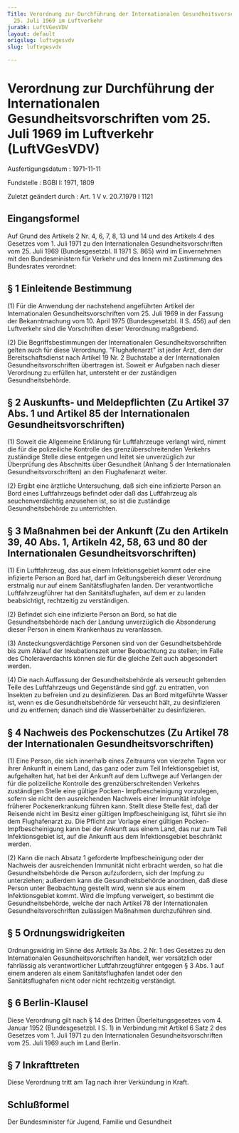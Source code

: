 ```yaml
---
Title: Verordnung zur Durchführung der Internationalen Gesundheitsvorschriften vom
  25. Juli 1969 im Luftverkehr
jurabk: LuftVGesVDV
layout: default
origslug: luftvgesvdv
slug: luftvgesvdv

---
```


# Verordnung zur Durchführung der Internationalen Gesundheitsvorschriften vom 25. Juli 1969 im Luftverkehr (LuftVGesVDV)

Ausfertigungsdatum
:   1971-11-11

Fundstelle
:   BGBl I: 1971, 1809

Zuletzt geändert durch
:   Art. 1 V v. 20.7.1979 I 1121

## Eingangsformel

Auf Grund des Artikels 2 Nr. 4, 6, 7, 8, 13 und 14 und des Artikels 4
des Gesetzes vom 1. Juli 1971 zu den Internationalen
Gesundheitsvorschriften vom 25. Juli 1969 (Bundesgesetzbl. II 1971 S.
865) wird im Einvernehmen mit den Bundesministern für Verkehr und des
Innern mit Zustimmung des Bundesrates verordnet:

## § 1 Einleitende Bestimmung

(1) Für die Anwendung der nachstehend angeführten Artikel der
Internationalen Gesundheitsvorschriften vom 25. Juli 1969 in der
Fassung der Bekanntmachung vom 10. April 1975 (Bundesgesetzbl. II S.
456) auf den Luftverkehr sind die Vorschriften dieser Verordnung
maßgebend.

(2) Die Begriffsbestimmungen der Internationalen
Gesundheitsvorschriften gelten auch für diese Verordnung.
"Flughafenarzt" ist jeder Arzt, dem der Bereitschaftsdienst nach
Artikel 19 Nr. 2 Buchstabe a der Internationalen
Gesundheitsvorschriften übertragen ist. Soweit er Aufgaben nach dieser
Verordnung zu erfüllen hat, untersteht er der zuständigen
Gesundheitsbehörde.

## § 2 Auskunfts- und Meldepflichten (Zu Artikel 37 Abs. 1 und Artikel 85 der Internationalen Gesundheitsvorschriften)

(1) Soweit die Allgemeine Erklärung für Luftfahrzeuge verlangt wird,
nimmt die für die polizeiliche Kontrolle des grenzüberschreitenden
Verkehrs zuständige Stelle diese entgegen und leitet sie unverzüglich
zur Überprüfung des Abschnitts über Gesundheit (Anhang 5 der
Internationalen Gesundheitsvorschriften) an den Flughafenarzt weiter.

(2) Ergibt eine ärztliche Untersuchung, daß sich eine infizierte
Person an Bord eines Luftfahrzeugs befindet oder daß das Luftfahrzeug
als seuchenverdächtig anzusehen ist, so ist die zuständige
Gesundheitsbehörde zu unterrichten.

## § 3 Maßnahmen bei der Ankunft (Zu den Artikeln 39, 40 Abs. 1, Artikeln 42, 58, 63 und 80 der Internationalen Gesundheitsvorschriften)

(1) Ein Luftfahrzeug, das aus einem Infektionsgebiet kommt oder eine
infizierte Person an Bord hat, darf im Geltungsbereich dieser
Verordnung erstmalig nur auf einem Sanitätsflughafen landen. Der
verantwortliche Luftfahrzeugführer hat den Sanitätsflughafen, auf dem
er zu landen beabsichtigt, rechtzeitig zu verständigen.

(2) Befindet sich eine infizierte Person an Bord, so hat die
Gesundheitsbehörde nach der Landung unverzüglich die Absonderung
dieser Person in einem Krankenhaus zu veranlassen.

(3) Ansteckungsverdächtige Personen sind von der Gesundheitsbehörde
bis zum Ablauf der Inkubationszeit unter Beobachtung zu stellen; im
Falle des Choleraverdachts können sie für die gleiche Zeit auch
abgesondert werden.

(4) Die nach Auffassung der Gesundheitsbehörde als verseucht geltenden
Teile des Luftfahrzeugs und Gegenstände sind ggf. zu entratten, von
Insekten zu befreien und zu desinfizieren. Das an Bord mitgeführte
Wasser ist, wenn es die Gesundheitsbehörde für verseucht hält, zu
desinfizieren und zu entfernen; danach sind die Wasserbehälter zu
desinfizieren.

## § 4 Nachweis des Pockenschutzes (Zu Artikel 78 der Internationalen Gesundheitsvorschriften)

(1) Eine Person, die sich innerhalb eines Zeitraums von vierzehn Tagen
vor ihrer Ankunft in einem Land, das ganz oder zum Teil
Infektionsgebiet ist, aufgehalten hat, hat bei der Ankunft auf dem
Luftwege auf Verlangen der für die polizeiliche Kontrolle des
grenzüberschreitenden Verkehrs zuständigen Stelle eine gültige Pocken-
Impfbescheinigung vorzulegen, sofern sie nicht den ausreichenden
Nachweis einer Immunität infolge früherer Pockenerkrankung führen
kann. Stellt diese Stelle fest, daß der Reisende nicht im Besitz einer
gültigen Impfbescheinigung ist, führt sie ihn dem Flughafenarzt zu.
Die Pflicht zur Vorlage einer gültigen Pocken-Impfbescheinigung kann
bei der Ankunft aus einem Land, das nur zum Teil Infektionsgebiet ist,
auf die Ankunft aus dem Infektionsgebiet beschränkt werden.

(2) Kann die nach Absatz 1 geforderte Impfbescheinigung oder der
Nachweis der ausreichenden Immunität nicht erbracht werden, so hat die
Gesundheitsbehörde die Person aufzufordern, sich der Impfung zu
unterziehen; außerdem kann die Gesundheitsbehörde anordnen, daß diese
Person unter Beobachtung gestellt wird, wenn sie aus einem
Infektionsgebiet kommt. Wird die Impfung verweigert, so bestimmt die
Gesundheitsbehörde, welche der nach Artikel 78 der Internationalen
Gesundheitsvorschriften zulässigen Maßnahmen durchzuführen sind.

## § 5 Ordnungswidrigkeiten

Ordnungswidrig im Sinne des Artikels 3a Abs. 2 Nr. 1 des Gesetzes zu
den Internationalen Gesundheitsvorschriften handelt, wer vorsätzlich
oder fahrlässig als verantwortlicher Luftfahrzeugführer entgegen § 3
Abs. 1 auf einem anderen als einem Sanitätsflughafen landet oder den
Sanitätsflughafen nicht oder nicht rechtzeitig verständigt.

## § 6 Berlin-Klausel

Diese Verordnung gilt nach § 14 des Dritten Überleitungsgesetzes vom
4\. Januar 1952 (Bundesgesetzbl. I S. 1) in Verbindung mit Artikel 6
Satz 2 des Gesetzes vom 1. Juli 1971 zu den Internationalen
Gesundheitsvorschriften vom 25. Juli 1969 auch im Land Berlin.

## § 7 Inkrafttreten

Diese Verordnung tritt am Tag nach ihrer Verkündung in Kraft.

## Schlußformel

Der Bundesminister für Jugend, Familie und Gesundheit

